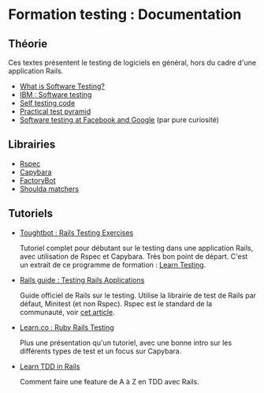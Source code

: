 # Formation testing : Documentation

## Théorie

  Ces textes présentent le testing de logiciels en général, hors du cadre d'une application Rails.

- [What is Software Testing?](https://www.guru99.com/software-testing-introduction-importance.html)
- [IBM : Software testing](https://www.ibm.com/topics/software-testing)
- [Self testing code](https://martinfowler.com/bliki/SelfTestingCode.html)
- [Practical test pyramid](https://martinfowler.com/articles/practical-test-pyramid.html)
- [Software testing at Facebook and Google](https://screenster.io/software-testing-facebook-google/) (par pure curiosité)

## Librairies

- [Rspec](https://github.com/rspec/rspec)
- [Capybara](https://github.com/teamcapybara/capybara)
- [FactoryBot](https://github.com/thoughtbot/factory_bot)
- [Shoulda matchers](https://github.com/thoughtbot/shoulda-matchers)

## Tutoriels

- [Toughtbot : Rails Testing Exercises](https://thoughtbot.com/upcase/rails-testing-exercises)

  Tutoriel complet pour débutant sur le testing dans une application Rails, avec utilisation de Rspec et Capybara. Très bon point de départ. C'est un extrait de ce programme de formation : [Learn Testing](https://thoughtbot.com/upcase/testing).

- [Rails guide : Testing Rails Applications](https://guides.rubyonrails.org/testing.html)

  Guide officiel de Rails sur le testing. Utilise la librairie de test de Rails par défaut, Minitest (et non Rspec). Rspec est le standard de la communauté, voir [cet article](https://www.codewithjason.com/test-framework-learn-rspec-minitest/).

- [Learn.co : Ruby Rails Testing](https://learn.co/lessons/ruby-rails-testing)

  Plus une présentation qu'un tutoriel, avec une bonne intro sur les différents types de test et un focus sur Capybara.

- [Learn TDD in Rails](https://learntdd.in/rails)

  Comment faire une feature de A à Z en TDD avec Rails.
